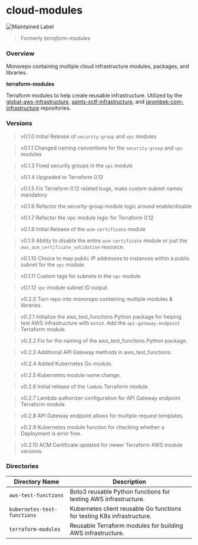 # cloud-modules

![Maintained Label](https://img.shields.io/badge/Maintained-Yes-brightgreen?style=for-the-badge)

> Formerly *terraform-modules*

### Overview

Monorepo containing multiple cloud infrastructure modules, packages, and libraries.

**terraform-modules**

Terraform modules to help create reusable infrastructure.  Utilized by the
[global-aws-infrastructure](https://github.com/AJarombek/global-aws-infrastructure),
[saints-xctf-infrastructure](https://github.com/AJarombek/saints-xctf-infrastructure), and 
[jarombek-com-infrastructure](https://github.com/AJarombek/jarombek-com-infrastructure) repositories.

### Versions

> v0.1.0 Initial Release of `security-group` and `vpc` modules

> v0.1.1 Changed naming conventions for the `security-group` and `vpc` modules

> v0.1.3 Fixed security groups in the `vpc` module

> v0.1.4 Upgraded to Terraform 0.12

> v0.1.5 Fix Terraform 0.12 related bugs, make custom subnet names mandatory

> v0.1.6 Refactor the security-group module logic around enable/disable

> v0.1.7 Refactor the vpc module logic for Terraform 0.12

> v0.1.8 Initial Release of the `acm-certificate` module

> v0.1.9 Ability to disable the entire `acm-certificate` module or just the `aws_acm_certificate_validation` resource.

> v0.1.10 Choice to map public IP addresses to instances within a public subnet for the `vpc` module.

> v0.1.11 Custom tags for subnets in the `vpc` module.

> v0.1.12 `vpc` module subnet ID output.

> v0.2.0 Turn repo into monorepo containing multiple modules & libraries.

> v0.2.1 Initialize the aws_test_functions Python package for helping test AWS infrastructure with `boto3`.  Add the 
> `api-gateway-endpoint` Terraform module.

> v0.2.2 Fix for the naming of the aws_test_functions Python package.

> v0.2.3 Additional API Gateway methods in aws_test_functions.

> v0.2.4 Added Kubernetes Go module.

> v0.2.5 Kubernetes module name change.

> v0.2.6 Initial release of the `lambda` Terraform module.

> v0.2.7 Lambda authorizer configuration for API Gateway endpoint Terraform module.

> v0.2.8 API Gateway endpoint allows for multiple request templates.

> v0.2.9 Kubernetes module function for checking whether a Deployment is error free.

> v0.2.10 ACM Certificate updated for newer Terraform AWS module versions.

### Directories

| Directory Name              | Description                                                                 |
|-----------------------------|-----------------------------------------------------------------------------|
| `aws-test-functions`        | Boto3 reusable Python functions for testing AWS infrastructure.             |
| `kubernetes-test-functions` | Kubernetes client reusable Go functions for testing K8s infrastructure.     |
| `terraform-modules`         | Reusable Terraform modules for building AWS infrastructure.                 |